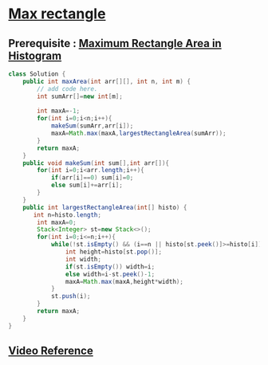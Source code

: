 # **[Max rectangle](https://practice.geeksforgeeks.org/problems/max-rectangle/1#)**
## Prerequisite : [Maximum Rectangle Area in Histogram](../../01.%20Arrays/43.%20Largest%20Rectangle%20in%20Histogram%20LC-84/README.md)
```java
class Solution {
    public int maxArea(int arr[][], int n, int m) {
        // add code here.
        int sumArr[]=new int[m];
        
        int maxA=-1;
        for(int i=0;i<n;i++){
            makeSum(sumArr,arr[i]);
            maxA=Math.max(maxA,largestRectangleArea(sumArr));
        }
        return maxA;
    }
    public void makeSum(int sum[],int arr[]){
        for(int i=0;i<arr.length;i++){
            if(arr[i]==0) sum[i]=0;
            else sum[i]+=arr[i];
        }
    }
    public int largestRectangleArea(int[] histo) {
       int n=histo.length;
        int maxA=0;
        Stack<Integer> st=new Stack<>(); 
        for(int i=0;i<=n;i++){
            while(!st.isEmpty() && (i==n || histo[st.peek()]>=histo[i])){
                int height=histo[st.pop()];
                int width;
                if(st.isEmpty()) width=i;
                else width=i-st.peek()-1;
                maxA=Math.max(maxA,height*width);
            }
            st.push(i);
        }
        return maxA;
    }
}
```
## **[Video Reference](https://youtu.be/St0Jf_VmG_g)**